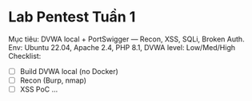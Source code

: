 # Lab Pentest Tuần 1
Mục tiêu: DVWA local + PortSwigger — Recon, XSS, SQLi, Broken Auth.
Env: Ubuntu 22.04, Apache 2.4, PHP 8.1, DVWA level: Low/Med/High
Checklist:
- [ ] Build DVWA local (no Docker)
- [ ] Recon (Burp, nmap)
- [ ] XSS PoC
...
